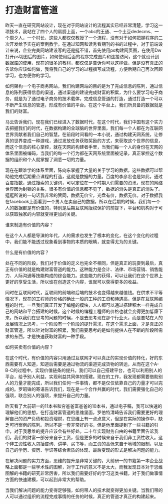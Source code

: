 # 打造财富管道

昨天一直在研究网站设计，现在对于网站设计的流程其实已经非常清楚，学习这一项技术，我站在了四个人的肩膀上面，一个abc的王通、一个土豆dedecms、一个周夕人，一个村长，这些人都仅仅教授了一个流程，没有对于如何把握程序的二次开发给予实在的案例教学。在通过知网和读秀看期刊的书的过程中，对于前端设计来说，企业完美网站建设写的还是挺不错，首先使用ps构建网页图，在使用Dw打开ps切图后的图片，如何使用后面的程序完成图片和连接访问，这个就设计到数据库的使用，现在的很多的教材，都仅仅是告诉你可以这样做，但是没有真正的告诉你应该如何做，我将我自己的学习的过程撰写成流程，方便后期自己再次回顾学习，也方便你的学习。

如何架构一个电子商务网站，我们构建网站的目的是为了完成信息的陈列，通过信息的陈列获得信息的渠道，通过渠道的建设完成财富的积累，为什么要学习电子商务，就是为了通过电子商务的技术载体，完成信息管道的打造，通过打造一个可以不断产生信息的管道，形成有价值的平台。在这个平台上，我们所具备的数据就是我们的财富。

马云告诉我们，现在我们已经进入了数据时代，在这个时代，我们中国有这个实力去把握我们的时代，在数据构建的全球脑的世界里面，我们每一个人都在为互联网世界贡献者我们自己的智慧。在前段时间看的一本小说，通过构建天网系统，让修真的世界变成一种游戏，通过发放任务获取奖励的方式，来获取这个世界的信息，而这个信息的核心掌控，就在天网的构建者手里，当我们每一个人的身份在天网的体系里面被编码，当我们的每一个行为都在天网系统里面被记录，真正掌控这个数据的组织和个人就掌握了洞悉一切的力量。

现在在跟谁学的体系里面，陈向东掌握了大量的关于学习的数据，这些数据可以帮助他完成后期重点课程的打造，这就是数据的力量。百度的李彦宏也是如此，通过百度指数，通过搜索的关键词，可以定位在一个时期人们需要的资讯，现在的网络世界因为封锁的关系，很多有价值的信息都不见了，数据的消失是真正的消失了。逛逛所说的一句话我非常的赞同，数据无价宝，光盘有价，数据无价。对于数据我在facebook上面看到一个男人在卖自己的数据，所以在后期的时候，我们每一个人的数据都是有价值的，特别是后期互联网版权保护的前提下，平台和机构对于可以获取独家的内容就变得更加的关键。

谁来制造有价值的内容？

在这个人人都是导演的年代，人的需求也发生了根本的变化，在这个变化的过程中，我们能不能透过现象看到事物的本质的眼睛，就变得尤为的关键。

什么是有价值的内容？

处在不同的阶段，我们对于价值的定义也完全不相同，但是真正的玩耍到最后，真正有价值的就是构建财富管道的能力。这种能力是会计、法律、市场营销、销售能力、人际沟通等技能构成的综合能力。这些能力的获得，可以让我们在这个世界上更好的享受生活，所以谁在创造这个内容，谁就可以获得更多的收益。

同时在互联网时代，互联网的前端和后端的技术也变得越来越值钱。在供求不平等情况下，现在的工程师的价格的确比一般的工种的工资和待遇高，但是在互联网编程的时代，一旦我们真正开发了编程的模块，人人都可以通过搭建积木一样完成自己的网站和平台搭建的时候，这个时候的编程工程师的价格也就会变得更加低廉下来，所以我们在思考的问题的时候，不是去思考现在那个行业火，而是要站在人的发展情况上思考，一个阶段有一个阶段的提升需求，在这个需求上面，才是真正的财富管道，所以针对财富的积累，我们需要思考的是如何提供人在不断的阶段所需求的东西，才是快速获取财富的一种手段。

如何买卖有价值的内容？

在这个时代，有价值的内容只用通过互联网才可以真正的实现价值的转化，好的东西需要有人知道，知道后需要是通过物流的渠道完成货物的转运，从而在这个A-B-C的过程中，实现价值链条的提升。我们可以自己搭建平台，也可以利用别人的平台，给予别人利益，实现利益共同体的搭建。现在的工作，我发现都需要借助别人的力量才能完成，所以我们任何一件事情，都不是仅仅依靠自己的力量才可以完成的。罗昭锋的寄语告诉我们，现在是一个合作共赢的时代，我们需要强化自己的强项，联合别人的强项，来提升自己的力量。

昨天看了大前研一的11本书和穷爸爸富爸爸的10本书，通过电子稿，我可以快速的理解他们的思想，在打造财富管道的思维里面，罗伯特清崎告诉我们需要更好的理解自己的资产负债和投资理财，在思维上有一点点意义，但是在实际的操作中，缺乏可行案例的陈列。所以不是一套非常好的书，但是他里面提到了一些书籍的引申，对于我思维的提升应该会有些好处。二十年实现财务自由的书籍里面告诉我们，我们的财富一部分来自于工资，但是更多的时候来自于我们非工资性收入。这个非工资性收入包括咨询、讲学、买书等，而工资的高低来自于地域的限制，以及自己的学历、资历、学识等综合素质的体现，最后变现的形式是解决问题的能力。

在解决问题的实力方面，思维的提升是非常关键的，大前研一的书籍第一本企业战略上面都是一些学术性的图解，对于工作的意义不是太大，而我发现日本对于思维图解的书籍的研究非常厉害，所以我们需要好好的学习这类书籍，对于我们做事情方面的快速建模，可以起到非常大的帮助。

当我们解决问题的能力变得足够强，如何带人的技术就变得更加关键。当我们带的人可以通过组织的流程完成事情的任务的时候，真正的管道才真正的构建起来。
